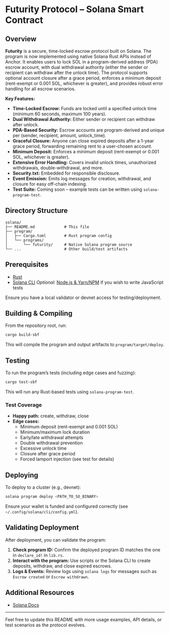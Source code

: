 # Futurity Protocol – Solana Smart Contract

## Overview

**Futurity** is a secure, time-locked escrow protocol built on Solana. The program is now implemented using native Solana Rust APIs instead of Anchor. It enables users to lock SOL in a program-derived address (PDA) escrow account, with dual withdrawal authority (either the sender or recipient can withdraw after the unlock time). The protocol supports optional account closure after a grace period, enforces a minimum deposit (rent-exempt or 0.001 SOL, whichever is greater), and provides robust error handling for all escrow scenarios.

**Key Features:**
- **Time-Locked Escrow:** Funds are locked until a specified unlock time (minimum 60 seconds, maximum 100 years).
- **Dual Withdrawal Authority:** Either sender or recipient can withdraw after unlock.
- **PDA-Based Security:** Escrow accounts are program-derived and unique per (sender, recipient, amount, unlock_time).
- **Graceful Closure:** Anyone can close expired deposits after a 1-year grace period, forwarding remaining rent to a user-chosen account.
- **Minimum Deposit:** Enforces a minimum deposit (rent-exempt or 0.001 SOL, whichever is greater).
- **Extensive Error Handling:** Covers invalid unlock times, unauthorized withdrawals, double-withdrawal, and more.
- **Security.txt:** Embedded for responsible disclosure.
- **Event Emission:** Emits log messages for creation, withdrawal, and closure for easy off-chain indexing.
- **Test Suite:** Coming soon – example tests can be written using `solana-program-test`.

## Directory Structure

```
solana/
├── README.md             # This file
├── program/
│   ├── Cargo.toml        # Rust program config
│   └── programs/
│       └── futurity/     # Native Solana program source
└── ...                   # Other build/test artifacts
```

## Prerequisites

- [Rust](https://www.rust-lang.org/tools/install)
- [Solana CLI](https://docs.solana.com/cli/install-solana-cli-tools)
*Optional:* [Node.js & Yarn/NPM](https://nodejs.org/) if you wish to write JavaScript tests

Ensure you have a local validator or devnet access for testing/deployment.

## Building & Compiling

From the repository root, run:

```bash
cargo build-sbf
```

This will compile the program and output artifacts to `program/target/deploy`.

## Testing

To run the program’s tests (including edge cases and fuzzing):

```bash
cargo test-sbf
```

This will run any Rust-based tests using `solana-program-test`.

### Test Coverage
- **Happy path:** create, withdraw, close
- **Edge cases:**
  - Minimum deposit (rent-exempt and 0.001 SOL)
  - Minimum/maximum lock duration
  - Early/late withdrawal attempts
  - Double withdrawal prevention
  - Excessive unlock time
  - Closure after grace period
  - Forced lamport injection (see test for details)

## Deploying

To deploy to a cluster (e.g., devnet):

```bash
solana program deploy <PATH_TO_SO_BINARY>
```

Ensure your wallet is funded and configured correctly (see `~/.config/solana/cli/config.yml`).

## Validating Deployment

After deployment, you can validate the program:

1. **Check program ID:** Confirm the deployed program ID matches the one in `declare_id!` in `lib.rs`.
2. **Interact with the program:** Use scripts or the Solana CLI to create deposits, withdraw, and close expired escrows.
3. **Logs & Events:** Review logs using `solana logs` for messages such as `Escrow created` or `Escrow withdrawn`.

## Additional Resources

- [Solana Docs](https://docs.solana.com/)

---

Feel free to update this README with more usage examples, API details, or test scenarios as the protocol evolves.
